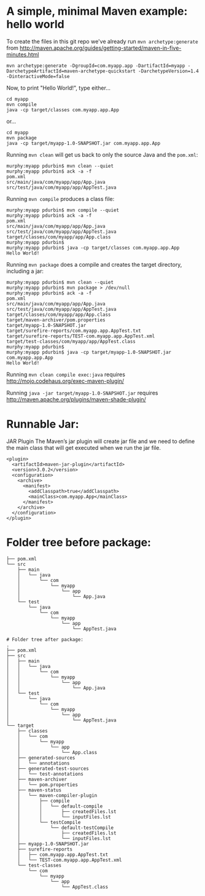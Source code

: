 # A simple, minimal Maven example: hello world

To create the files in this git repo we've already run `mvn archetype:generate` from http://maven.apache.org/guides/getting-started/maven-in-five-minutes.html
    
    mvn archetype:generate -DgroupId=com.myapp.app -DartifactId=myapp -DarchetypeArtifactId=maven-archetype-quickstart -DarchetypeVersion=1.4 -DinteractiveMode=false

Now, to print "Hello World!", type either...

    cd myapp
    mvn compile
    java -cp target/classes com.myapp.app.App

or...

    cd myapp
    mvn package
    java -cp target/myapp-1.0-SNAPSHOT.jar com.myapp.app.App

Running `mvn clean` will get us back to only the source Java and the `pom.xml`:

    murphy:myapp pdurbin$ mvn clean --quiet
    murphy:myapp pdurbin$ ack -a -f
    pom.xml
    src/main/java/com/myapp/app/App.java
    src/test/java/com/myapp/app/AppTest.java

Running `mvn compile` produces a class file:

    murphy:myapp pdurbin$ mvn compile --quiet
    murphy:myapp pdurbin$ ack -a -f
    pom.xml
    src/main/java/com/myapp/app/App.java
    src/test/java/com/myapp/app/AppTest.java
    target/classes/com/myapp/app/App.class
    murphy:myapp pdurbin$ 
    murphy:myapp pdurbin$ java -cp target/classes com.myapp.app.App
    Hello World!

Running `mvn package` does a compile and creates the target directory, including a jar:

    murphy:myapp pdurbin$ mvn clean --quiet
    murphy:myapp pdurbin$ mvn package > /dev/null
    murphy:myapp pdurbin$ ack -a -f
    pom.xml
    src/main/java/com/myapp/app/App.java
    src/test/java/com/myapp/app/AppTest.java
    target/classes/com/myapp/app/App.class
    target/maven-archiver/pom.properties
    target/myapp-1.0-SNAPSHOT.jar
    target/surefire-reports/com.myapp.app.AppTest.txt
    target/surefire-reports/TEST-com.myapp.app.AppTest.xml
    target/test-classes/com/myapp/app/AppTest.class
    murphy:myapp pdurbin$ 
    murphy:myapp pdurbin$ java -cp target/myapp-1.0-SNAPSHOT.jar com.myapp.app.App
    Hello World!

Running `mvn clean compile exec:java` requires http://mojo.codehaus.org/exec-maven-plugin/

Running `java -jar target/myapp-1.0-SNAPSHOT.jar` requires http://maven.apache.org/plugins/maven-shade-plugin/

# Runnable Jar:
JAR Plugin
The Maven’s jar plugin will create jar file and we need to define the main class that will get executed when we run the jar file.
```
<plugin>
  <artifactId>maven-jar-plugin</artifactId>
  <version>3.0.2</version>
  <configuration>
    <archive>
      <manifest>
        <addClasspath>true</addClasspath>
        <mainClass>com.myapp.App</mainClass>
      </manifest>
    </archive>
  </configuration>
</plugin>
```


# Folder tree before package:
```
├── pom.xml
└── src
    ├── main
    │   └── java
    │       └── com
    │           └── myapp
    │               └── app
    │                   └── App.java
    └── test
        └── java
            └── com
                └── myapp
                    └── app
                        └── AppTest.java

```
```
# Folder tree after package:
.
├── pom.xml
├── src
│   ├── main
│   │   └── java
│   │       └── com
│   │           └── myapp
│   │               └── app
│   │                   └── App.java
│   └── test
│       └── java
│           └── com
│               └── myapp
│                   └── app
│                       └── AppTest.java
└── target
    ├── classes
    │   └── com
    │       └── myapp
    │           └── app
    │               └── App.class
    ├── generated-sources
    │   └── annotations
    ├── generated-test-sources
    │   └── test-annotations
    ├── maven-archiver
    │   └── pom.properties
    ├── maven-status
    │   └── maven-compiler-plugin
    │       ├── compile
    │       │   └── default-compile
    │       │       ├── createdFiles.lst
    │       │       └── inputFiles.lst
    │       └── testCompile
    │           └── default-testCompile
    │               ├── createdFiles.lst
    │               └── inputFiles.lst
    ├── myapp-1.0-SNAPSHOT.jar
    ├── surefire-reports
    │   ├── com.myapp.app.AppTest.txt
    │   └── TEST-com.myapp.app.AppTest.xml
    └── test-classes
        └── com
            └── myapp
                └── app
                    └── AppTest.class
```
